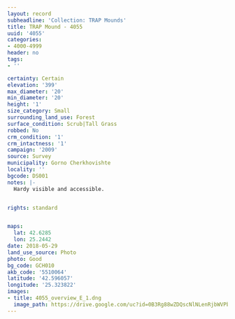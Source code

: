 ```yaml
---
layout: record
subheadline: 'Collection: TRAP Mounds'
title: TRAP Mound - 4055
uuid: '4055'
categories:
- 4000-4999
header: no
tags:
- ''

certainty: Certain
elevation: '399'
max_diameter: '20'
min_diameter: '20'
height: '1'
size_category: Small
surrounding_land_use: Forest
surface_condition: Scrub|Tall Grass
robbed: No
crm_condition: '1'
crm_intactness: '1'
campaign: '2009'
source: Survey
municipality: Gorno Cherkhovishte
locality: ''
bgcode: DS001
notes: |-
  Hardy visible and accessible.


rights: standard


maps:
  lat: 42.6285
  lon: 25.2442
date: 2018-05-29
land_use_source: Photo
photo: Good
bg_code: GCH010
akb_code: '5510064'
latitude: '42.596057'
longitude: '25.323822'
images:
- title: 4055_overview_E_1.dng
  image_path: https://drive.google.com/uc?id=0B3Rg88wZDQscNlNLenRjbWVPb00
---
```

